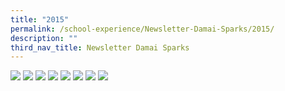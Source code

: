 ```yaml
---
title: "2015"
permalink: /school-experience/Newsletter-Damai-Sparks/2015/
description: ""
third_nav_title: Newsletter Damai Sparks
---
```

![](/images/DamaiBuzz/2015%20DMPS_Newsletter_Page_1.jpeg)
![](/images/DamaiBuzz/2015%20DMPS_Newsletter_Page_2.jpeg)
![](/images/DamaiBuzz/2015%20DMPS_Newsletter_Page_3.jpeg)
![](/images/DamaiBuzz/2015%20DMPS_Newsletter_Page_4.jpeg)
![](/images/DamaiBuzz/2015%20DMPS_Newsletter_Page_5.jpeg)
![](/images/DamaiBuzz/2015%20DMPS_Newsletter_Page_6.jpeg)
![](/images/DamaiBuzz/2015%20DMPS_Newsletter_Page_7.jpeg)
![](/images/DamaiBuzz/2015%20DMPS_Newsletter_Page_8.jpeg)